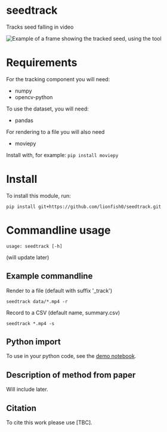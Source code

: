 # seedtrack
Tracks seed falling in video

![Example of a frame showing the tracked seed, using the tool](example.png)

# Requirements

For the tracking component you will need:
- numpy
- opencv-python

To use the dataset, you will need:
- pandas

For rendering to a file you will also need
- moviepy

Install with, for example:
`pip install moviepy`

# Install

To install this module, run:

```
pip install git+https://github.com/lionfish0/seedtrack.git
```

# Commandline usage

```
usage: seedtrack [-h]
```
(will update later)

## Example commandline

Render to a file (default with suffix '_track')
```
seedtrack data/*.mp4 -r
```

Record to a CSV (default name, summary.csv)
```
seedtrack *.mp4 -s
```

## Python import

To use in your python code, see the [demo notebook](https://github.com/lionfish0/seedtrack/blob/main/jupyter/Demo.ipynb).

## Description of method from paper

Will include later.

## Citation

To cite this work please use [TBC].

